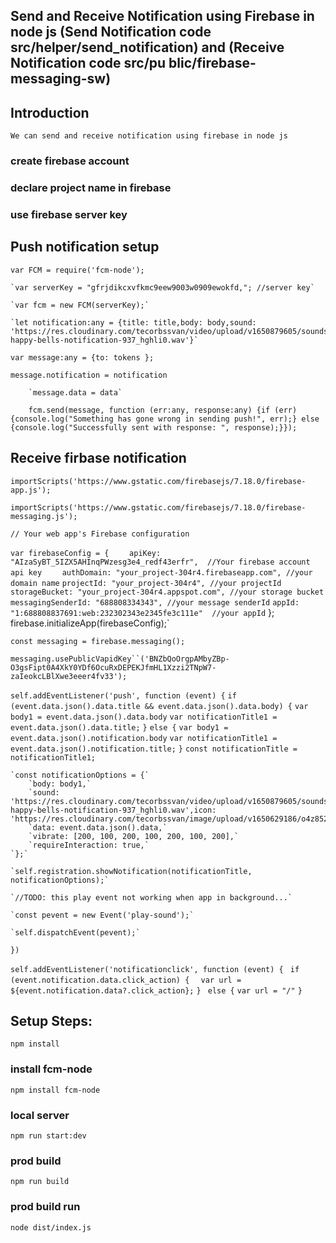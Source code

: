 ## Send and Receive Notification using Firebase in node js (Send Notification code  src/helper/send_notification) and (Receive Notification code  src/pu blic/firebase-messaging-sw)
## Introduction
`We can send and receive notification using firebase in node js`
### create firebase account
### declare project name in firebase 
### use firebase server key

## Push notification setup
`var FCM = require('fcm-node');`

    `var serverKey = "gfrjdikcxvfkmc9eew9003w0909ewokfd,"; //server key`

    `var fcm = new FCM(serverKey);`

    `let notification:any = {title: title,body: body,sound: 'https://res.cloudinary.com/tecorbssvan/video/upload/v1650879605/sounds/mixkit-happy-bells-notification-937_hghli0.wav'}`
    
`var message:any = {to: tokens };`

`message.notification = notification`

        `message.data = data` 

`    fcm.send(message, function (err:any, response:any) {if (err) {console.log("Something has gone wrong in sending push!", err);} else {console.log("Successfully sent with response: ", response);}});`

##  Receive firbase notification
`importScripts('https://www.gstatic.com/firebasejs/7.18.0/firebase-app.js');`

`importScripts('https://www.gstatic.com/firebasejs/7.18.0/firebase-messaging.js');`

`// Your web app's Firebase configuration`

`var firebaseConfig = {`
`    apiKey: "AIzaSyBT_5IZX5AHInqPWzesg3e4_redf43erfr",  //Your firebase account api key`
`    authDomain: "your_project-304r4.firebaseapp.com", //your domain name`
    `projectId: "your_project-304r4", //your projectId`
    `storageBucket: "your_project-304r4.appspot.com", //your storage bucket`
    `messagingSenderId: "688808334343", //your message senderId`
    `appId: "1:688808837691:web:232302343e2345fe3c111e"  //your appId`
};`
`firebase.initializeApp(firebaseConfig);`

`const messaging = firebase.messaging();`

`messaging.usePublicVapidKey``('BNZbQoOrgpAMbyZBp-O3gsFipt0A4XkY0YDf6OcuRxDEPEKJfmHL1Xzzi2TNpW7-zaIeokcLBlXwe3eeer4fv33');`

`self.addEventListener('push', function (event) {`
    `if (event.data.json().data.title && event.data.json().data.body) {`
        `var body1 = event.data.json().data.body`
        `var notificationTitle1 = event.data.json().data.title;`
    `}`
    `else {`
        `var body1 = event.data.json().notification.body`
        `var notificationTitle1 = event.data.json().notification.title;`
    `}`
    `const notificationTitle = notificationTitle1;`

    `const notificationOptions = {`
        `body: body1,`
        `sound: 'https://res.cloudinary.com/tecorbssvan/video/upload/v1650879605/sounds`mixkit-happy-bells-notification-937_hghli0.wav',icon: 'https://res.cloudinary.com/tecorbssvan/image/upload/v1650629186/o4z852tkeyr5r7nasc3t.jpg',`
        `data: event.data.json().data,`
        `vibrate: [200, 100, 200, 100, 200, 100, 200],`
        `requireInteraction: true,`
    `};`

    `self.registration.showNotification(notificationTitle, notificationOptions);`

    `//TODO: this play event not working when app in background...`

    `const pevent = new Event('play-sound');`

    `self.dispatchEvent(pevent);`
`})`

`self.addEventListener('notificationclick', function (event) {`
   ` if (event.notification.data.click_action) {`
      `  var url = ${event.notification.data?.click_action};`
   ` } `
    ` else {`
        `var url = "/"`
    `}`

## Setup Steps:
`npm install`
### install fcm-node
`npm install fcm-node`
### local server
`npm run start:dev`
### prod build
`npm run build`
### prod build run
`node dist/index.js`




